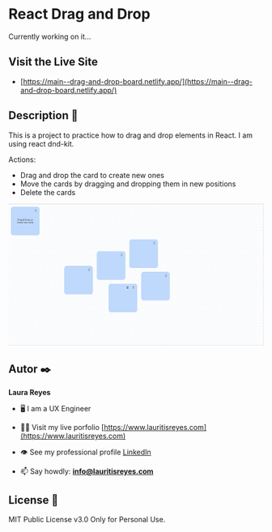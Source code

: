 

# React Drag and Drop 

Currently working on it...

## Visit the Live Site
- [https://main--drag-and-drop-board.netlify.app/](https://main--drag-and-drop-board.netlify.app/)

## Description 📑

This is a project to practice how to drag and drop elements in React. I am using react dnd-kit.

Actions:
- Drag and drop the card to create new ones
- Move the cards by dragging and dropping them in new positions
- Delete the cards

![Screenshoot](https://github.com/lauritisreyes/board/blob/main/src/assets/Board.png)

## Autor ✒️
**Laura Reyes**

- 🖥 I am a UX Engineer

- 👨‍💻 Visit my live porfolio [https://www.lauritisreyes.com](https://www.lauritisreyes.com)

- 👁 See my professional profile [LinkedIn](https://www.linkedin.com/in/laura-reyes-sanz/)

- 📫 Say howdly: **info@lauritisreyes.com**

  
## License 📄
MIT Public License v3.0
Only for Personal Use.
